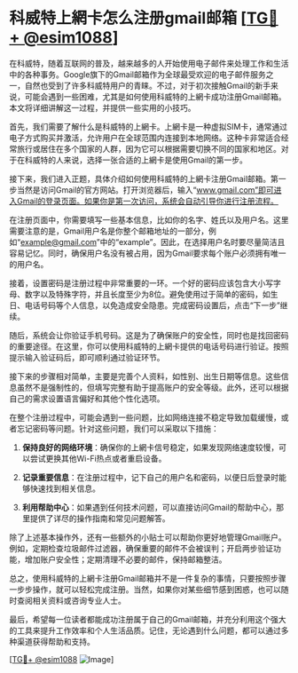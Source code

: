 # 科威特上網卡怎么注册gmail邮箱 [[TG💪+ @esim1088](https://t.me/s/esim1088)]

在科威特，随着互联网的普及，越来越多的人开始使用电子邮件来处理工作和生活中的各种事务。Google旗下的Gmail邮箱作为全球最受欢迎的电子邮件服务之一，自然也受到了许多科威特用户的青睐。不过，对于初次接触Gmail的新手来说，可能会遇到一些困难，尤其是如何使用科威特的上網卡成功注册Gmail邮箱。本文将详细讲解这一过程，并提供一些实用的小技巧。

首先，我们需要了解什么是科威特的上網卡。上網卡是一种虚拟SIM卡，通常通过电子方式购买并激活，允许用户在全球范围内连接到本地网络。这种卡非常适合经常旅行或居住在多个国家的人群，因为它可以根据需要切换不同的国家和地区。对于在科威特的人来说，选择一张合适的上網卡是使用Gmail的第一步。

接下来，我们进入正题，具体介绍如何使用科威特的上網卡注册Gmail邮箱。第一步当然是访问Gmail的官方网站。打开浏览器后，输入“www.gmail.com”即可进入Gmail的登录页面。如果你是第一次访问，系统会自动引导你进行注册流程。

在注册页面中，你需要填写一些基本信息，比如你的名字、姓氏以及用户名。这里需要注意的是，Gmail用户名是你整个邮箱地址的一部分，例如“example@gmail.com”中的“example”。因此，在选择用户名时要尽量简洁且容易记忆。同时，确保用户名没有被占用，因为Gmail要求每个账户必须拥有唯一的用户名。

接着，设置密码是注册过程中非常重要的一环。一个好的密码应该包含大小写字母、数字以及特殊字符，并且长度至少为8位。避免使用过于简单的密码，如生日、电话号码等个人信息，以免造成安全隐患。完成密码设置后，点击“下一步”继续。

随后，系统会让你验证手机号码。这是为了确保账户的安全性，同时也是找回密码的重要途径。在这里，你可以使用科威特的上網卡提供的电话号码进行验证。按照提示输入验证码后，即可顺利通过验证环节。

接下来的步骤相对简单，主要是完善个人资料，如性别、出生日期等信息。这些信息虽然不是强制性的，但填写完整有助于提高账户的安全等级。此外，还可以根据自己的需求设置语言偏好和其他个性化选项。

在整个注册过程中，可能会遇到一些问题，比如网络连接不稳定导致加载缓慢，或者忘记密码等问题。针对这些问题，我们可以采取以下措施：

1. **保持良好的网络环境**：确保你的上網卡信号稳定，如果发现网络速度较慢，可以尝试更换其他Wi-Fi热点或者重启设备。
   
2. **记录重要信息**：在注册过程中，记下自己的用户名和密码，以便日后登录时能够快速找到相关信息。
   
3. **利用帮助中心**：如果遇到任何技术问题，可以直接访问Gmail的帮助中心，那里提供了详尽的操作指南和常见问题解答。

除了上述基本操作外，还有一些额外的小贴士可以帮助你更好地管理Gmail账户。例如，定期检查垃圾邮件过滤器，确保重要的邮件不会被误判；开启两步验证功能，增加账户安全性；定期清理不必要的邮件，保持邮箱整洁。

总之，使用科威特的上網卡注册Gmail邮箱并不是一件复杂的事情，只要按照步骤一步步操作，就可以轻松完成注册。当然，如果你对某些细节感到困惑，也可以随时查阅相关资料或咨询专业人士。

最后，希望每一位读者都能成功注册属于自己的Gmail邮箱，并充分利用这个强大的工具来提升工作效率和个人生活品质。记住，无论遇到什么问题，都可以通过多种渠道获得帮助和支持。

[[TG💪+ @esim1088](https://t.me/s/esim1088) ![Image](https://i.postimg.cc/4NQfJmqS/Snipaste-2025-05-13-00-14-12.png)]